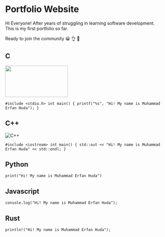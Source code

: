 # Portfolio Website

Hi Everyone!
After years of struggling in learning software development. This is my first portfolio so far.

Ready to join the community &#128512; &#128076; &#129309;

## C
<img src="https://encrypted-tbn0.gstatic.com/images?q=tbn:ANd9GcRT1JcScz9Ore7iksOJ53HnXawXfq-RskFvAQ&s" width="200" height="100">
<!-- ![C](https://encrypted-tbn0.gstatic.com/images?q=tbn:ANd9GcRT1JcScz9Ore7iksOJ53HnXawXfq-RskFvAQ&s) -->

`
#include <stdio.h>
int main()
{
  printf("%s", "Hi! My name is Muhammad Erfan Huda");
}
`

## C++
![C++](https://banner2.cleanpng.com/20180408/pew/avgkwvnq1.webp)

`
#include <iostream>
int main()
{
  std::out << "Hi! My name is Muhammad Erfan Huda" << std::endl;
}
`

## Python
`print("Hi! My name is Muhammad Erfan Huda")`

## Javascript
`console.log("Hi! My name is Muhammad Erfan Huda");`

## Rust
`println!("Hi! My name is Muhammad Erfan Huda");`
